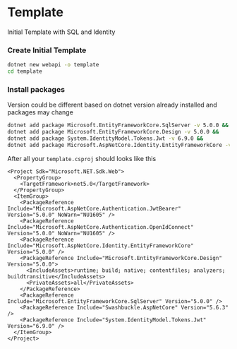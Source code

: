 # Template
Initial Template with SQL and Identity

### Create Initial Template
```sh
dotnet new webapi -o template
cd template
```
### Install packages
Version could be different based on dotnet version already installed and packages may change
```sh
dotnet add package Microsoft.EntityFrameworkCore.SqlServer -v 5.0.0 &&
dotnet add package Microsoft.EntityFrameworkCore.Design -v 5.0.0 &&
dotnet add package System.IdentityModel.Tokens.Jwt -v 6.9.0 &&
dotnet add package Microsoft.AspNetCore.Identity.EntityFrameworkCore -v 5.0.0
```
After all your `template.csproj` should looks like this
```csproj
<Project Sdk="Microsoft.NET.Sdk.Web">
  <PropertyGroup>
    <TargetFramework>net5.0</TargetFramework>
  </PropertyGroup>
  <ItemGroup>
    <PackageReference Include="Microsoft.AspNetCore.Authentication.JwtBearer" Version="5.0.0" NoWarn="NU1605" />
    <PackageReference Include="Microsoft.AspNetCore.Authentication.OpenIdConnect" Version="5.0.0" NoWarn="NU1605" />
    <PackageReference Include="Microsoft.AspNetCore.Identity.EntityFrameworkCore" Version="5.0.0" />
    <PackageReference Include="Microsoft.EntityFrameworkCore.Design" Version="5.0.0">
      <IncludeAssets>runtime; build; native; contentfiles; analyzers; buildtransitive</IncludeAssets>
      <PrivateAssets>all</PrivateAssets>
    </PackageReference>
    <PackageReference Include="Microsoft.EntityFrameworkCore.SqlServer" Version="5.0.0" />
    <PackageReference Include="Swashbuckle.AspNetCore" Version="5.6.3" />
    <PackageReference Include="System.IdentityModel.Tokens.Jwt" Version="6.9.0" />
  </ItemGroup>
</Project>
```
